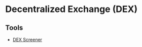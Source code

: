 # Decentralized Exchange (DEX)

<!--
https://www.dextools.io/app/
-->

## Tools

- [DEX Screener](https://dexscreener.com)
